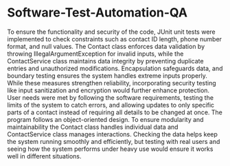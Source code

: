 # Software-Test-Automation-QA
To ensure the functionality and security of the code, JUnit unit tests were implemented to check constraints such as contact ID length, phone number format, and null values. The Contact class enforces data validation by throwing IllegalArgumentException for invalid inputs, while the ContactService class maintains data integrity by preventing duplicate entries and unauthorized modifications. Encapsulation safeguards data, and boundary testing ensures the system handles extreme inputs properly. While these measures strengthen reliability, incorporating security testing like input sanitization and encryption would further enhance protection.
User needs were met by following the software requirements, testing the limits of the system to catch errors, and allowing updates to only specific parts of a contact instead of requiring all details to be changed at once. The program follows an object-oriented design. To ensure modularity and maintainability the Contact class handles individual data and ContactService class manages interactions. Checking the data helps keep the system running smoothly and efficiently, but testing with real users and seeing how the system performs under heavy use would ensure it works well in different situations.
